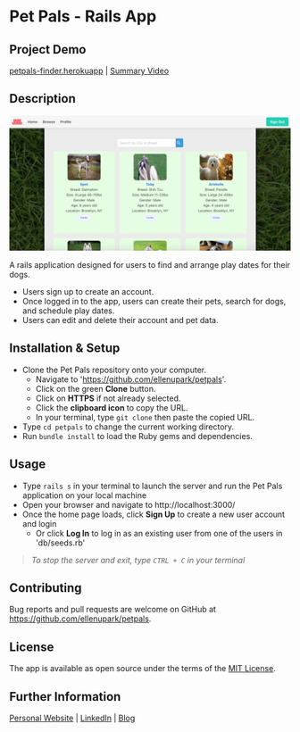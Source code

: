 # Pet Pals - Rails App

## Project Demo

[petpals-finder.herokuapp](https://petpals-finder.herokuapp.com/) | [Summary Video](https://www.youtube.com/watch?v=deORxiINv8I)

## Description

<img src="./public/seed_images/petpalsimage.png" width="600">

A rails application designed for users to find and arrange play dates for their dogs.
* Users sign up to create an account.
* Once logged in to the app, users can create their pets, search for dogs, and schedule play dates.
* Users can edit and delete their account and pet data.

## Installation & Setup

* Clone the Pet Pals repository onto your computer.
  * Navigate to 'https://github.com/ellenupark/petpals'.
  * Click on the green **Clone** button.
  * Click on **HTTPS** if not already selected.
  * Click the **clipboard icon** to copy the URL.
  * In your terminal, type `git clone` then paste the copied URL.
* Type `cd petpals` to change the current working directory.
* Run `bundle install` to load the Ruby gems and dependencies.

## Usage

* Type `rails s` in your terminal to launch the server and run the Pet Pals application on your local machine
* Open your browser and navigate to http://localhost:3000/
* Once the home page loads, click **Sign Up** to create a new user account and login
  * Or click **Log In** to log in as an existing user from one of the users in 'db/seeds.rb'
> _To stop the server and exit, type `CTRL + C` in your terminal_

## Contributing

Bug reports and pull requests are welcome on GitHub at https://github.com/ellenupark/petpals.

## License
The app is available as open source under the terms of the [MIT License](https://opensource.org/licenses/MIT).

## Further Information
[Personal Website](https://ellenupark.github.io) | [LinkedIn](http://www.linkedin.com/in/ellenupark) | [Blog](https://ellen-park.medium.com/)
